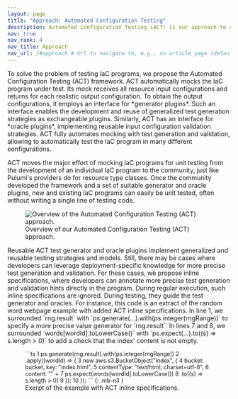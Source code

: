 ```yaml
---
layout: page
title: "Approach: Automated Configuration Testing"
description: Automated Configuration Testing (ACT) is our approach to solve the IaC program testing problem.
nav: true
nav_rank: 4
nav_title: Approach
nav_url: /#approach # Url to navigate to, e.g., on article page (defaults to .url)
---
```


<div class="row">
    <div class="col-12 col-lg-6" markdown="1">
To solve the problem of testing IaC programs,
we propose the Automated Configuration Testing (ACT) framework.
ACT automatically mocks the IaC program under test.
Its mock receives all resource input configurations and returns for each realistic output configuration.
To obtain the output configurations,
it employs an interface for *generator plugins*.
Such an interface enables the development and reuse of generalized test generation strategies as exchangeable plugins.
Similarly, ACT has an interface for *oracle plugins*,
implementing reusable input configuration validation strategies.
ACT fully automates mocking with test generation and validation,
allowing to automatically test the IaC program in many different configurations.

ACT moves the major effort of mocking IaC programs for unit testing
from the development of an individual IaC program to the community,
just like Pulumi's providers do for resource type classes.
Once the community developed the framework and a set of suitable generator and oracle plugins,
new and existing IaC programs can easily be unit tested,
often without writing a single line of testing code.
</div>
    <div class="col-12 col-lg-6">
        <figure class="card border">
            <img src="{{ '/assets/img/act.svg' | relative_url }}" alt="Overview of the Automated Configuration Testing (ACT) approach." class="card-header card-img-top mt-3" />
            <figcaption class="card-footer figure-caption text-center border-0">Overview of our Automated Configuration Testing (ACT) approach.</figcaption>
        </figure>
    </div>
</div>


<div class="row">
    <div class="col-12 col-lg-6" markdown="1">
Reusable ACT test generator and oracle plugins implement generalized and reusable
testing strategies and models.
Still, there may be cases where developers can leverage deployment-specific knowledge
for more precise test generation and validation.
For these cases, we propose inline specifications,
where developers can annotate more precise test generation and validation hints directly in the program.
During regular execution, such inline specifications are ignored.
During testing, they guide the test generator and oracles.
For instance,
this code is an extract of the random word webpage example with added ACT inline specifications.
In line&nbsp;1, we surrounded `rng.result` with `ps.generate(...).with(ps.integer(rngRange))`
to specify a more precise value generator for `rng.result`.
In lines&nbsp;7 and&nbsp;8, we surrounded `words[wordId].toLowerCase()`
with `ps.expect(...).to((s) => s.length > 0)` 
to add a check that the index' content is not empty.
</div>
    <div class="col-12 col-lg-6">
        <figure class="card border">
            <div class="card-header">
                <div class="row justify-content-center">
                    <div class="col-12" style="font-size: 0.9em" markdown="1">
```ts
1  ps.generate(rng.result).with(ps.integer(rngRange))
2    .apply((wordId) => {
3      new aws.s3.BucketObject("index", {
4          bucket: bucket, key: "index.html",
5         contentType: "text/html; charset=utf-8",
6          content: "<!DOCTYPE html>" +
7              ps.expect(words[wordId].toLowerCase())
8                .to((s) => s.length > 0)
9      });
10 });
```
{: .mb-n3 }
</div>
                </div>
            </div>
            <figcaption class="card-footer figure-caption text-center border-0">Exerpt of the example with ACT inline specifications.</figcaption>
        </figure>
    </div>
</div>